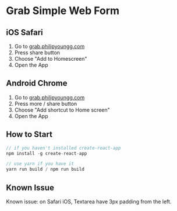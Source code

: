 # Grab Simple Web Form

## iOS Safari
1. Go to [grab.philipyoungg.com](http://grab.philipyoungg.com)
2. Press share button
3. Choose "Add to Homescreen"
4. Open the App

## Android Chrome
1. Go to [grab.philipyoungg.com](http://grab.philipyoungg.com)
2. Press more / share button
3. Choose "Add shortcut to Home screen"
4. Open the App

## How to Start
```javascript
// if you haven't installed create-react-app
npm install -g create-react-app

// use yarn if you have it
yarn run build / npm run build


```

## Known Issue
Known issue: on Safari iOS, Textarea have 3px padding from the left.
